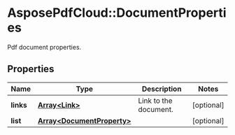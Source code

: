 ﻿# AsposePdfCloud::DocumentProperties
Pdf document properties.

## Properties
Name | Type | Description | Notes
------------ | ------------- | ------------- | -------------
**links** | [**Array&lt;Link&gt;**](Link.md) | Link to the document. | [optional] 
**list** | [**Array&lt;DocumentProperty&gt;**](DocumentProperty.md) |  | [optional] 


